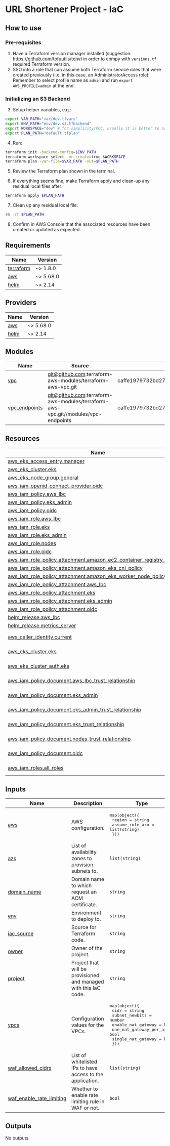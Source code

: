 # URL Shortener Project - IaC

## How to use

### Pre-requisites

1. Have a Terraform version manager installed (suggestion: https://github.com/tofuutils/tenv) in order to compy with `versions.tf` required Terraform version.
2. SSO into a role that can assume both Terraform service roles that were created previously (i.e. in this case, an AdministratorAccess role). Remember to select profile name as `admin` and run `export AWS_PROFILE=admin` at the end.

### Initializing an S3 Backend

3. Setup helper variables, e.g.:

```bash
export VAR_PATH="var/dev.tfvars"
export ENV_PATH="env/dev.s3.tfbackend"
export WORKSPACE="dev" # for simplicity/POC, usually it is better to add more information in name
export PLAN_PATH="default.tfplan"
```

4. Run: 

```bash
terraform init -backend-config=$ENV_PATH
terraform workspace select -or-create=true $WORKSPACE
terraform plan -var-file=$VAR_PATH -out=$PLAN_PATH
```

5. Review the Terraform plan shown in the terminal.

6. If everything seems fine, make Terraform apply and clean-up any residual local files after:

```bash
terraform apply $PLAN_PATH
```

7. Clean up any residual local file:

```bash
rm -rf $PLAN_PATH
```

8. Confirm in AWS Console that the associated resources have been created or updated as expected.

<!-- BEGIN_TF_DOCS -->
## Requirements

| Name | Version |
|------|---------|
| <a name="requirement_terraform"></a> [terraform](#requirement\_terraform) | ~> 1.8.0 |
| <a name="requirement_aws"></a> [aws](#requirement\_aws) | ~> 5.68.0 |
| <a name="requirement_helm"></a> [helm](#requirement\_helm) | ~> 2.14 |

## Providers

| Name | Version |
|------|---------|
| <a name="provider_aws"></a> [aws](#provider\_aws) | ~> 5.68.0 |
| <a name="provider_helm"></a> [helm](#provider\_helm) | ~> 2.14 |

## Modules

| Name | Source | Version |
|------|--------|---------|
| <a name="module_vpc"></a> [vpc](#module\_vpc) | git@github.com:terraform-aws-modules/terraform-aws-vpc.git | caffe1979732bd2771d2c240e6ee7c63dc3f308d |
| <a name="module_vpc_endpoints"></a> [vpc\_endpoints](#module\_vpc\_endpoints) | git@github.com:terraform-aws-modules/terraform-aws-vpc.git//modules/vpc-endpoints | caffe1979732bd2771d2c240e6ee7c63dc3f308d |

## Resources

| Name | Type |
|------|------|
| [aws_eks_access_entry.manager](https://registry.terraform.io/providers/hashicorp/aws/latest/docs/resources/eks_access_entry) | resource |
| [aws_eks_cluster.eks](https://registry.terraform.io/providers/hashicorp/aws/latest/docs/resources/eks_cluster) | resource |
| [aws_eks_node_group.general](https://registry.terraform.io/providers/hashicorp/aws/latest/docs/resources/eks_node_group) | resource |
| [aws_iam_openid_connect_provider.oidc](https://registry.terraform.io/providers/hashicorp/aws/latest/docs/resources/iam_openid_connect_provider) | resource |
| [aws_iam_policy.aws_lbc](https://registry.terraform.io/providers/hashicorp/aws/latest/docs/resources/iam_policy) | resource |
| [aws_iam_policy.eks_admin](https://registry.terraform.io/providers/hashicorp/aws/latest/docs/resources/iam_policy) | resource |
| [aws_iam_policy.oidc](https://registry.terraform.io/providers/hashicorp/aws/latest/docs/resources/iam_policy) | resource |
| [aws_iam_role.aws_lbc](https://registry.terraform.io/providers/hashicorp/aws/latest/docs/resources/iam_role) | resource |
| [aws_iam_role.eks](https://registry.terraform.io/providers/hashicorp/aws/latest/docs/resources/iam_role) | resource |
| [aws_iam_role.eks_admin](https://registry.terraform.io/providers/hashicorp/aws/latest/docs/resources/iam_role) | resource |
| [aws_iam_role.nodes](https://registry.terraform.io/providers/hashicorp/aws/latest/docs/resources/iam_role) | resource |
| [aws_iam_role.oidc](https://registry.terraform.io/providers/hashicorp/aws/latest/docs/resources/iam_role) | resource |
| [aws_iam_role_policy_attachment.amazon_ec2_container_registry_read_only](https://registry.terraform.io/providers/hashicorp/aws/latest/docs/resources/iam_role_policy_attachment) | resource |
| [aws_iam_role_policy_attachment.amazon_eks_cni_policy](https://registry.terraform.io/providers/hashicorp/aws/latest/docs/resources/iam_role_policy_attachment) | resource |
| [aws_iam_role_policy_attachment.amazon_eks_worker_node_policy](https://registry.terraform.io/providers/hashicorp/aws/latest/docs/resources/iam_role_policy_attachment) | resource |
| [aws_iam_role_policy_attachment.aws_lbc](https://registry.terraform.io/providers/hashicorp/aws/latest/docs/resources/iam_role_policy_attachment) | resource |
| [aws_iam_role_policy_attachment.eks](https://registry.terraform.io/providers/hashicorp/aws/latest/docs/resources/iam_role_policy_attachment) | resource |
| [aws_iam_role_policy_attachment.eks_admin](https://registry.terraform.io/providers/hashicorp/aws/latest/docs/resources/iam_role_policy_attachment) | resource |
| [aws_iam_role_policy_attachment.oidc](https://registry.terraform.io/providers/hashicorp/aws/latest/docs/resources/iam_role_policy_attachment) | resource |
| [helm_release.aws_lbc](https://registry.terraform.io/providers/hashicorp/helm/latest/docs/resources/release) | resource |
| [helm_release.metrics_server](https://registry.terraform.io/providers/hashicorp/helm/latest/docs/resources/release) | resource |
| [aws_caller_identity.current](https://registry.terraform.io/providers/hashicorp/aws/latest/docs/data-sources/caller_identity) | data source |
| [aws_eks_cluster.eks](https://registry.terraform.io/providers/hashicorp/aws/latest/docs/data-sources/eks_cluster) | data source |
| [aws_eks_cluster_auth.eks](https://registry.terraform.io/providers/hashicorp/aws/latest/docs/data-sources/eks_cluster_auth) | data source |
| [aws_iam_policy_document.aws_lbc_trust_relationship](https://registry.terraform.io/providers/hashicorp/aws/latest/docs/data-sources/iam_policy_document) | data source |
| [aws_iam_policy_document.eks_admin](https://registry.terraform.io/providers/hashicorp/aws/latest/docs/data-sources/iam_policy_document) | data source |
| [aws_iam_policy_document.eks_admin_trust_relationship](https://registry.terraform.io/providers/hashicorp/aws/latest/docs/data-sources/iam_policy_document) | data source |
| [aws_iam_policy_document.eks_trust_relationship](https://registry.terraform.io/providers/hashicorp/aws/latest/docs/data-sources/iam_policy_document) | data source |
| [aws_iam_policy_document.nodes_trust_relationship](https://registry.terraform.io/providers/hashicorp/aws/latest/docs/data-sources/iam_policy_document) | data source |
| [aws_iam_policy_document.oidc](https://registry.terraform.io/providers/hashicorp/aws/latest/docs/data-sources/iam_policy_document) | data source |
| [aws_iam_roles.all_roles](https://registry.terraform.io/providers/hashicorp/aws/latest/docs/data-sources/iam_roles) | data source |

## Inputs

| Name | Description | Type | Default | Required |
|------|-------------|------|---------|:--------:|
| <a name="input_aws"></a> [aws](#input\_aws) | AWS configuration. | <pre>map(object({<br/>    region          = string<br/>    assume_role_arn = list(string)<br/>  }))</pre> | n/a | yes |
| <a name="input_azs"></a> [azs](#input\_azs) | List of availability zones to provision subnets to. | `list(string)` | n/a | yes |
| <a name="input_domain_name"></a> [domain\_name](#input\_domain\_name) | Domain name to which request an ACM certificate. | `string` | `"carolinelds.com"` | no |
| <a name="input_env"></a> [env](#input\_env) | Environment to deploy to. | `string` | n/a | yes |
| <a name="input_iac_source"></a> [iac\_source](#input\_iac\_source) | Source for Terraform code. | `string` | `"github.com/carolinelds/url-shortener"` | no |
| <a name="input_owner"></a> [owner](#input\_owner) | Owner of the project. | `string` | `"carolinelds"` | no |
| <a name="input_project"></a> [project](#input\_project) | Project that will be provisioned and managed with this IaC code. | `string` | `"shortly"` | no |
| <a name="input_vpcs"></a> [vpcs](#input\_vpcs) | Configuration values for the VPCs. | <pre>map(object({<br/>    cidr                   = string<br/>    subnet_newbits         = number<br/>    enable_nat_gateway     = bool<br/>    one_nat_gateway_per_az = bool<br/>    single_nat_gateway     = bool<br/>  }))</pre> | n/a | yes |
| <a name="input_waf_allowed_cidrs"></a> [waf\_allowed\_cidrs](#input\_waf\_allowed\_cidrs) | List of whitelisted IPs to have access to the application. | `list(string)` | `[]` | no |
| <a name="input_waf_enable_rate_limiting"></a> [waf\_enable\_rate\_limiting](#input\_waf\_enable\_rate\_limiting) | Whether to enable rate limiting rule in WAF or not. | `bool` | `true` | no |

## Outputs

No outputs.
<!-- END_TF_DOCS -->
